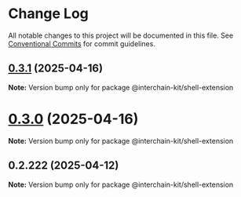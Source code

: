 # Change Log

All notable changes to this project will be documented in this file.
See [Conventional Commits](https://conventionalcommits.org) for commit guidelines.

## [0.3.1](https://github.com/interchain-kit/shell-extension/compare/@interchain-kit/shell-extension@0.3.0...@interchain-kit/shell-extension@0.3.1) (2025-04-16)

**Note:** Version bump only for package @interchain-kit/shell-extension

# [0.3.0](https://github.com/interchain-kit/shell-extension/compare/@interchain-kit/shell-extension@0.2.222...@interchain-kit/shell-extension@0.3.0) (2025-04-16)

**Note:** Version bump only for package @interchain-kit/shell-extension

## 0.2.222 (2025-04-12)

**Note:** Version bump only for package @interchain-kit/shell-extension
